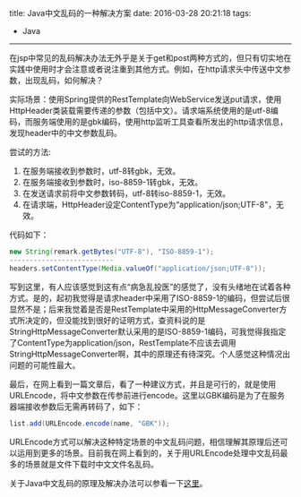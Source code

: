 title: Java中文乱码的一种解决方案
date: 2016-03-28 20:21:18
tags:
- Java
---
在jsp中常见的乱码解决办法无外乎是关于get和post两种方式的，但只有切实地在实践中使用时才会注意或者说注重到其他方式。例如，在http请求头中传送中文参数，出现乱码，如何解决？

实际场景：使用Spring提供的RestTemplate向WebService发送put请求，使用HttpHeader类装载需要传递的参数（包括中文）。请求端系统使用的是utf-8编码，而服务端使用的是gbk编码，使用http监听工具查看所发出的http请求信息，发现header中的中文参数乱码。

尝试的方法:

1. 在服务端接收到参数时，utf-8转gbk，无效。
2. 在服务端接收到参数时，iso-8859-1转gbk，无效。
3. 在发送请求前将中文参数转码，utf-8转iso-8859-1，无效。
4. 在请求端，HttpHeader设定ContentType为“application/json;UTF-8"，无效。

代码如下：

``` Java
new String(remark.getBytes("UTF-8"), "ISO-8859-1");
--------------------------
headers.setContentType(Media.valueOf("application/json;UTF-8"));
```

写到这里，有人应该感觉到这有点“病急乱投医”的感觉了，没有头绪地在试着各种方式。是的，起初我觉得是请求header中采用了ISO-8859-1的编码，但尝试后很显然不是；后来我觉着是否是RestTemplate中采用的HttpMessageConverter方式所决定的，但没能找到很好的证明方式，查资料说的是StringHttpMessageConverter默认采用的是ISO-8859-1编码，可我觉得我指定了ContentType为application/json，RestTemplate不应该去调用StringHttpMessageConverter啊，其中的原理还有待深究。个人感觉这种情况出问题的可能性最大。

最后，在网上看到一篇文章后，看了一种建议方式，并且是可行的，就是使用URLEncode，将中文参数在传参前进行encode。这里以GBK编码是为了在服务器端接收参数后无需再转码了，如下：

``` Java
list.add(URLEncode.encode(name, "GBK"));
```

URLEncode方式可以解决这种特定场景的中文乱码问题，相信理解其原理后还可以运用到更多的场景。目前我在网上看到的，关于用URLEncode处理中文乱码最多的场景就是文件下载时中文文件名乱码。

关于Java中文乱码的原理及解决办法可以参看一下[这里](http://www.ibm.com/developerworks/cn/java/j-lo-chinesecoding/)。
